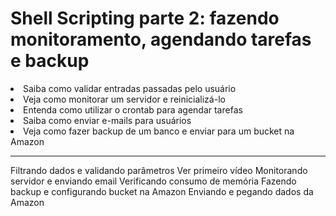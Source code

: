 # Shell Scripting parte 2: fazendo monitoramento, agendando tarefas e backup

<li>   Saiba como validar entradas passadas pelo usuário
<li>   Veja como monitorar um servidor e reinicializá-lo
<li>   Entenda como utilizar o crontab para agendar tarefas
<li>   Saiba como enviar e-mails para usuários
<li>   Veja como fazer backup de um banco e enviar para um bucket na Amazon

<hr>
<p>
Filtrando dados e validando parâmetros Ver primeiro vídeo
Monitorando servidor e enviando email
Verificando consumo de memória
Fazendo backup e configurando bucket na Amazon
Enviando e pegando dados da Amazon